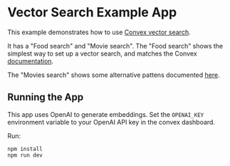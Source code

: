 # Vector Search Example App

This example demonstrates how to use
[Convex vector search](https://docs.convex.dev/vector-search).

It has a "Food search" and "Movie search". The "Food search" shows the simplest
way to set up a vector search, and matches the Convex
[documentation](https://docs.convex.dev/vector-search).

The "Movies search" shows some alternative pattens documented
[here](https://docs.convex.dev/vector-search#advanced-patterns).

## Running the App

This app uses OpenAI to generate embeddings. Set the `OPENAI_KEY` environment
variable to your OpenAI API key in the convex dashboard.

Run:

```
npm install
npm run dev
```
